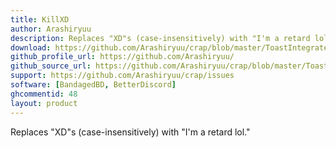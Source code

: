 ```yaml
---
title: KillXD
author: Arashiryuu
description: Replaces "XD"s (case-insensitively) with "I'm a retard lol."
download: https://github.com/Arashiryuu/crap/blob/master/ToastIntegrated/KillXD/KillXD.plugin.js
github_profile_url: https://github.com/Arashiryuu/
github_source_url: https://github.com/Arashiryuu/crap/blob/master/ToastIntegrated/KillXD/KillXD.plugin.js
support: https://github.com/Arashiryuu/crap/issues
software: [BandagedBD, BetterDiscord]
ghcommentid: 48
layout: product
---
```

Replaces "XD"s (case-insensitively) with "I'm a retard lol."